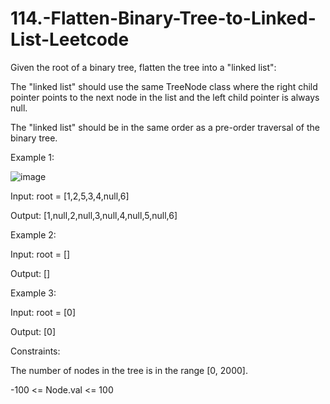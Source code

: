 # 114.-Flatten-Binary-Tree-to-Linked-List-Leetcode



Given the root of a binary tree, flatten the tree into a "linked list":



The "linked list" should use the same TreeNode class where the right child pointer points to the next node in the list and the left child pointer is always null.


The "linked list" should be in the same order as a pre-order traversal of the binary tree.
 


Example 1:

![image](https://user-images.githubusercontent.com/63790684/126858532-8a3310e4-cea8-4a0f-b5c7-4a95178f4c04.png)


Input: root = [1,2,5,3,4,null,6]



Output: [1,null,2,null,3,null,4,null,5,null,6]



Example 2:


Input: root = []


Output: []


Example 3:


Input: root = [0]


Output: [0]
 
 

Constraints:



The number of nodes in the tree is in the range [0, 2000].


-100 <= Node.val <= 100
